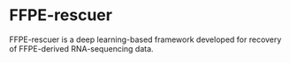 # FFPE-rescuer

FFPE-rescuer is a deep learning-based framework developed for recovery of FFPE-derived RNA-sequencing data.
